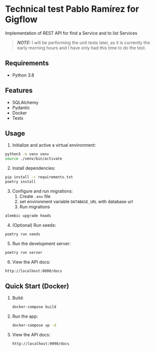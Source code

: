 # Technical test Pablo Ramírez for Gigflow

Implementation of REST API for find a Service and to list Services

> **_NOTE:_**  I will be performing the unit tests later, as it is currently the early morning hours and I have only had this time to do the test.

## Requirements
- Python 3.8

## Features
- SQLAlchemy
- Pydantic
- Docker
- Tests

## Usage

1. Initialize and active a virtual environment:
```bash
python3 -m venv venv
source ./venv/bin/activate
```

2. Install dependencies:
```bash
pip install -r requirements.txt
poetry install
```

3. Configure and run migrations:
   1. Create `.env` file  
   2. set environment variable `DATABASE_URL` with database url
   3. Run migrations
```bash
alembic upgrade heads
```

4. (Optional) Run seeds:
```bash
poetry run seeds
```

5. Run the development server:
```bash
poetry run server
```

6. View the API docs:
```bash
http://localhost:8000/docs
```

## Quick Start (Docker)
1. Build:
    ```bash
    docker-compose build
    ```

2. Run the app:
    ```bash
    docker-compose up -d
    ```

3. View the API docs:
    ```bash
    http://localhost:9090/docs
    ```

